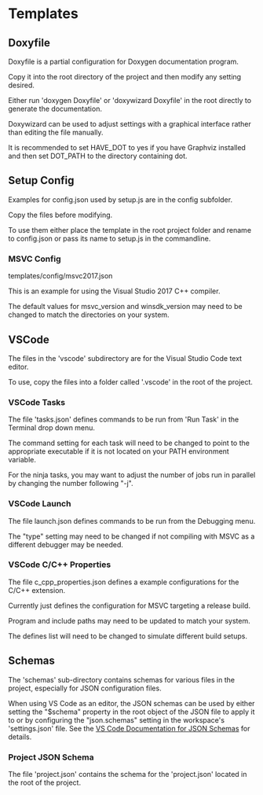 # Templates

## Doxyfile

Doxyfile is a partial configuration for Doxygen documentation program.

Copy it into the root directory of the project and then modify any setting desired.

Either run 'doxygen Doxyfile' or 'doxywizard Doxyfile' in the root directly to
generate the documentation.

Doxywizard can be used to adjust settings with a graphical interface rather than
editing the file manually.

It is recommended to set HAVE_DOT to yes if you have Graphviz installed and
then set DOT_PATH to the directory containing dot.

## Setup Config

Examples for config.json used by setup.js are in the config subfolder.

Copy the files before modifying.

To use them either place the template in the root project folder and rename to config.json or
pass its name to setup.js in the commandline.

### MSVC Config

templates/config/msvc2017.json

This is an example for using the Visual Studio 2017 C++ compiler.

The default values for msvc_version and winsdk_version may need to be changed to match the
directories on your system.

## VSCode

The files in the 'vscode' subdirectory are for the Visual Studio Code text editor.

To use, copy the files into a folder called '.vscode' in the root of the project.

### VSCode Tasks

The file 'tasks.json' defines commands to be run from 'Run Task' in the Terminal drop down menu.

The command setting for each task will need to be changed to point to the appropriate executable
if it is not located on your PATH environment variable.

For the ninja tasks, you may want to adjust the number of jobs run in parallel by changing the
number following "-j".

### VSCode Launch

The file launch.json defines commands to be run from the Debugging menu.

The "type" setting may need to be changed if not compiling with MSVC as a different debugger
may be needed.

### VSCode C/C++ Properties

The file c_cpp_properties.json defines a example configurations for the C/C++ extension.

Currently just defines the configuration for MSVC targeting a release build.

Program and include paths may need to be updated to match your system.

The defines list will need to be changed to simulate different build setups.

## Schemas

The 'schemas' sub-directory contains schemas for various files in the project, especially for JSON
configuration files.

When using VS Code as an editor, the JSON schemas can be used by either setting the "$schema"
property in the root object of the JSON file to apply it to or by configuring the "json.schemas"
setting in the workspace's 'settings.json' file.
See the
[VS Code Documentation for JSON Schemas](https://code.visualstudio.com/docs/languages/json#_json-schemas-settings)
for details.

### Project JSON Schema

The file 'project.json' contains the schema for the 'project.json' located in the root of the project.
